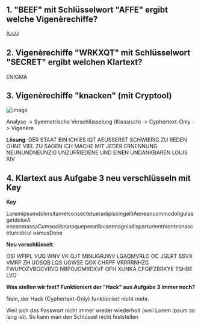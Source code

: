 ## 1. "BEEF" mit Schlüsselwort "AFFE" ergibt welche Vigenèrechiffe?
BJJJ

## 2. Vigenèrechiffe "WRKXQT" mit Schlüsselwort "SECRET" ergibt welchen Klartext?
ENIGMA

## 3. Vigenèrechiffe "knacken" (mit Cryptool)
![image](https://github.com/user-attachments/assets/79420daf-837e-4ecb-bfe7-daa9ac035df2)

Analyse -> Symmetrische Verschlüsselung (Klassisch) -> Cyphertext-Only -> Vigenère

**Lösung**:
DER STAAT BIN ICH ES IQT AEUSSERST SCHWIERIG ZU REDEN OHNE VIEL ZU SAGEN ICH
MACHE MIT JEDER ERNENNUNG NEUNUNDNEUNZIG UNZUFRIEDENE UND EINEN UNDANKBAREN
LOUIS XIV


## 4. Klartext aus Aufgabe 3 neu verschlüsseln mit Key 
**Key**

LoremipsumdolorsitametconsectetueradipiscingelitAeneancommodoligulaegetdolorA
eneanmassaCumsociisnatoquepenatibusetmagnisdisparturientmontesnasceturridicul
usmusDone

**Neu verschlüsselt**:

OSI WFIPL VUQ WNV VK QJT MINUGRJWV LGAQMVRLO OC JGLRT SSVX VMRP ZH UOSQB LQS
UGWSE QOX CHRPF VRRRRNHZG FWUPOZVBGCVRVG NBPOJGMRDXVF OFH XUNKA CFGIFZBRKYE
TSHBE LVO

**Was stellen wir fest? Funktioniert der "Hack" aus Aufgabe 3 immer noch?**

Nein, der Hack (Cyphertext-Only) funktioniert nicht mehr.

Weil sich das Passwort nicht immer wieder wiederholt (weil Lorem Ipsum so lang ist). So kann man den Schlüssel nicht feststellen
